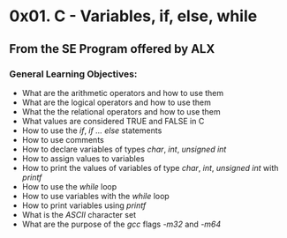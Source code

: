# 0x01. C - Variables, if, else, while
## From the SE Program offered by ALX
### General Learning Objectives:

- What are the arithmetic operators and how to use them
- What are the logical operators and how to use them
- What the the relational operators and how to use them
- What values are considered TRUE and FALSE in C
- How to use the _if_, _if ... else_ statements
- How to use comments
- How to declare variables of types _char_, _int_, _unsigned int_
- How to assign values to variables
- How to print the values of variables of type _char_, _int_, _unsigned int_ with _printf_
- How to use the _while_ loop
- How to use variables with the _while_ loop
- How to print variables using _printf_
- What is the _ASCII_ character set
- What are the purpose of the _gcc_ flags _-m32_ and _-m64_
